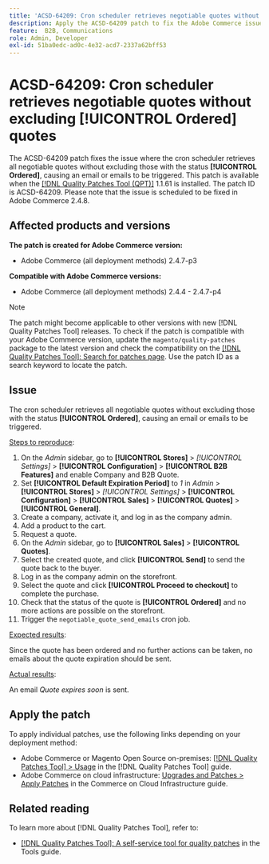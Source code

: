 ```yaml
---
title: 'ACSD-64209: Cron scheduler retrieves negotiable quotes without excluding [!UICONTROL Ordered] quotes'
description: Apply the ACSD-64209 patch to fix the Adobe Commerce issue where the cron scheduler retrieves all negotiable quotes without excluding those with the status [!UICONTROL Ordered], causing an email or emails to be triggered.
feature:  B2B, Communications
role: Admin, Developer
exl-id: 51ba0edc-ad0c-4e32-acd7-2337a62bff53
---
```

# ACSD-64209: Cron scheduler retrieves negotiable quotes without excluding [!UICONTROL Ordered] quotes

The ACSD-64209 patch fixes the issue where the cron scheduler retrieves all negotiable quotes without excluding those with the status **[!UICONTROL Ordered]**, causing an email or emails to be triggered. This patch is available when the [[!DNL Quality Patches Tool (QPT)]](/help/tools/quality-patches-tool/quality-patches-tool-to-self-serve-quality-patches.md) 1.1.61 is installed. The patch ID is ACSD-64209. Please note that the issue is scheduled to be fixed in Adobe Commerce 2.4.8.

## Affected products and versions

**The patch is created for Adobe Commerce version:**

* Adobe Commerce (all deployment methods) 2.4.7-p3

**Compatible with Adobe Commerce versions:**

* Adobe Commerce (all deployment methods) 2.4.4 - 2.4.7-p4

>[!NOTE]
>
>The patch might become applicable to other versions with new [!DNL Quality Patches Tool] releases. To check if the patch is compatible with your Adobe Commerce version, update the `magento/quality-patches` package to the latest version and check the compatibility on the [[!DNL Quality Patches Tool]: Search for patches page](https://experienceleague.adobe.com/tools/commerce-quality-patches/index.html). Use the patch ID as a search keyword to locate the patch.

## Issue

The cron scheduler retrieves all negotiable quotes without excluding those with the status **[!UICONTROL Ordered]**, causing an email or emails to be triggered.

<u>Steps to reproduce</u>:


1. On the *Admin* sidebar, go to **[!UICONTROL Stores]** > *[!UICONTROL Settings]* > **[!UICONTROL Configuration]** > **[!UICONTROL B2B Features]** and enable Company and B2B Quote. 
1. Set **[!UICONTROL Default Expiration Period]** to *1* in *Admin* > **[!UICONTROL Stores]** > *[!UICONTROL Settings]* > **[!UICONTROL Configuration]** > **[!UICONTROL Sales]** > **[!UICONTROL Quotes]** > **[!UICONTROL General]**.
1. Create a company, activate it, and log in as the company admin.
1. Add a product to the cart.
1. Request a quote.
1. On the *Admin* sidebar, go to **[!UICONTROL Sales]** > **[!UICONTROL Quotes]**.
1. Select the created quote, and click **[!UICONTROL Send]** to send the quote back to the buyer.
1. Log in as the company admin on the storefront.
1. Select the quote and click **[!UICONTROL Proceed to checkout]** to complete the purchase.
1. Check that the status of the quote is **[!UICONTROL Ordered]** and no more actions are possible on the storefront.
1. Trigger the `negotiable_quote_send_emails` cron job.


<u>Expected results</u>: 

Since the quote has been ordered and no further actions can be taken, no emails about the quote expiration should be sent.

<u>Actual results</u>:

An email *Quote expires soon* is sent.

## Apply the patch

To apply individual patches, use the following links depending on your deployment method:

* Adobe Commerce or Magento Open Source on-premises: [[!DNL Quality Patches Tool] > Usage](/help/tools/quality-patches-tool/usage.md) in the [!DNL Quality Patches Tool] guide.
* Adobe Commerce on cloud infrastructure: [Upgrades and Patches > Apply Patches](https://experienceleague.adobe.com/docs/commerce-cloud-service/user-guide/develop/upgrade/apply-patches.html) in the Commerce on Cloud Infrastructure guide.

## Related reading

To learn more about [!DNL Quality Patches Tool], refer to:

* [[!DNL Quality Patches Tool]: A self-service tool for quality patches](/help/tools/quality-patches-tool/quality-patches-tool-to-self-serve-quality-patches.md) in the Tools guide.
